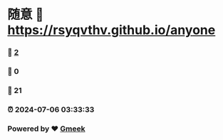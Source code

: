 # 随意 :link: https://rsyqvthv.github.io/anyone 
### :page_facing_up: [2](https://rsyqvthv.github.io/anyone/tag.html) 
### :speech_balloon: 0 
### :hibiscus: 21 
### :alarm_clock: 2024-07-06 03:33:33 
### Powered by :heart: [Gmeek](https://github.com/Meekdai/Gmeek)
